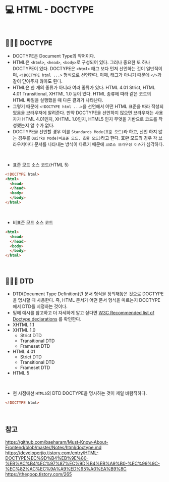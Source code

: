 # 💻 HTML - DOCTYPE
<br />

## 👨🏻‍💻 DOCTYPE
- DOCTYPE은 Document Type의 약어이다.
- HTML은 `<html>`, `<head>`, `<body>`로 구성되어 있다. 그러나 중요한 또 하나 DOCTYPE이 있다. DOCTYPE은 `<html>` 태그 보다 먼저 선언하는 것이 일반적이며, `<!DOCTYPE html ...>` 형식으로 선언한다. 이때, 태그가 아니기 때문에 `</>`과 같이 닫아주지 않아도 된다.
- HTML은 한 개의 종류가 아니라 여러 종류가 있다. HTML 4.01 Strict, HTML 4.01 Transitional, XHTML 1.0 등이 있다. HTML 종류에 따라 같은 코드의 HTML 파일을 실행했을 때 다른 결과가 나타난다.
- 그렇기 때문에 `<!DOCTYPE html ...>`을 선언해서 어떤 HTML 표준을 따라 작성되었음을 브라우저에 알려준다. 만약 DOCTYPE을 선언하지 않으면 브라우저는 사용자가 HTML 4.01인지, XHTML 1.0인지, HTML5 인지 무엇을 기반으로 코드를 작성했는지 알 수가 없다.
- DOCTYPE을 선언할 경우 이를 `Standards Mode(표준 모드)`라 하고, 선언 하지 않는 경우를 `Quirks Mode(비표준 모드, 호환 모드)`라고 한다. 호환 모드의 경우 각 브라우저마다 문서를 나타내는 방식이 다르기 때문에 `크로스 브라우징 이슈`가 심각하다.

<br />

- 표준 모드 소스 코드(HTML 5)
```html
<!DOCTYPE html>
<html>
  <head>
  </head>
  <body>
  </body>
</html>
```

<br />

- 비표준 모드 소스 코드
```html
<html>
  <head>
  </head>
  <body>
  </body>
</html>
```

<br />

## 👨🏻‍💻 DTD
- DTD(Document Type Definition)란 문서 형식을 정의해놓은 것으로 DOCTYPE을 명시할 때 사용한다. 즉, HTML 문서가 어떤 문서 형식을 따르는지 DOCTYPE에서 DTD를 지정하는 것이다.
- 밑에 예시를 참고하고 더 자세하게 알고 싶다면 [W3C Recommended list of Doctype declarations](https://www.w3.org/QA/2002/04/valid-dtd-list.html) 를 확인한다.
- XHTML 1.1
- XHTML 1.0
  - Strict DTD
  - Transitional DTD
  - Frameset DTD 
- HTML 4.01
  - Strict DTD
  - Transitional DTD
  - Frameset DTD
- HTML 5

<br />

- 현 시점에선 `HTML5`의 DTD DOCTYPE을 명시하는 것이 제일 바람직하다.
```html
<!DOCTYPE html>
```

<br />

## 참고
https://github.com/baeharam/Must-Know-About-Frontend/blob/master/Notes/html/doctype.md <br />
https://developerjio.tistory.com/entry/HTML-DOCTYPE%EC%9D%B4%EB%9E%80-%EB%AC%B4%EC%97%87%EC%9D%B4%EB%A9%B0-%EC%99%9C-%EC%82%AC%EC%9A%A9%ED%95%A0%EA%B9%8C <br />
https://theqoop.tistory.com/265 <br />
